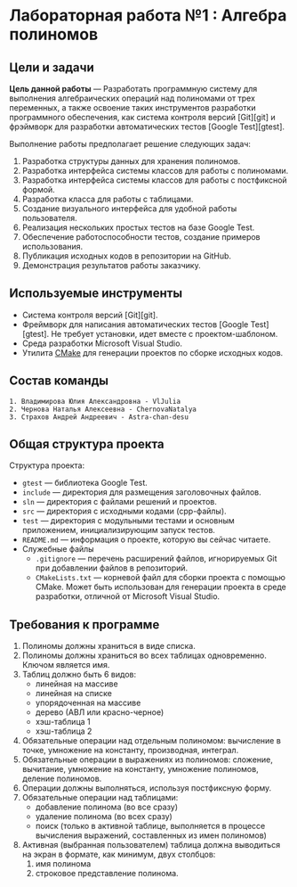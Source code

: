 # Лабораторная работа №1 : Алгебра полиномов

## Цели и задачи

__Цель данной работы__  — Разработать программную систему для выполнения алгебраических операций над полиномами от трех переменных, а также освоение таких инструментов разработки программного обеспечения, как система контроля версий [Git][git] и фрэймворк для
разработки автоматических тестов [Google Test][gtest].

Выполнение работы предполагает решение следующих задач:

  1. Разработка структуры данных для хранения полиномов.
  2. Разработка интерфейса системы классов для работы с полиномами.
  3. Разработка интерфейса системы классов для работы с постфиксной формой.
  4. Разработка класса для работы с таблицами.
  5. Создание визуального интерфейса для удобной работы пользователя.
  6. Реализация нескольких простых тестов на базе Google Test.
  7. Обеспечение работоспособности тестов, создание примеров использования.
  8. Публикация исходных кодов в репозитории на GitHub.
  9. Демонстрация результатов работы заказчику.

## Используемые инструменты

  - Система контроля версий [Git][git].
  - Фреймворк для написания автоматических тестов [Google Test][gtest]. Не
    требует установки, идет вместе с проектом-шаблоном.
  - Среда разработки Microsoft Visual Studio.
  - Утилита [CMake](http://www.cmake.org) для генерации проектов по
    сборке исходных кодов. 
	
## Состав команды
	1. Владимирова Юлия Александровна - VlJulia
	2. Чернова Наталья Алексеевна - ChernovaNatalya
	3. Страхов Андрей Андреевич - Astra-chan-desu

## Общая структура проекта

Структура проекта:

  - `gtest` — библиотека Google Test.
  - `include` — директория для размещения заголовочных файлов.
  - `sln` — директория с файлами решений и проектов.
  - `src` — директория с исходными кодами (cpp-файлы).
  - `test` — директория с модульными тестами и основным приложением,
    инициализирующим запуск тестов.
  - `README.md` — информация о проекте, которую вы сейчас читаете.
  - Служебные файлы
    - `.gitignore` — перечень расширений файлов, игнорируемых Git при добавлении
      файлов в репозиторий.
    - `CMakeLists.txt` — корневой файл для сборки проекта с помощью CMake. Может
      быть использован для генерации проекта в среде разработки, отличной от
      Microsoft Visual Studio.

## Требования к программе 

1. Полиномы должны храниться в виде списка.
2. Полиномы должны храниться во всех таблицах одновременно. Ключом является имя.
3. Таблиц должно быть 6 видов: 
	- линейная на массиве
	- линейная на списке
	- упорядоченная на массиве
	- дерево (АВЛ или красно-черное)
	- хэш-таблица 1
	- хэш-таблица 2
4. Обязательные операции над отдельным полиномом: вычисление в точке, умножение на константу, производная, интеграл.
5. Обязательные операции в выражениях из полиномов: сложение, вычитание, умножение на константу, умножение полиномов, деление полиномов.
6. Операции должны выполняться, используя постфиксную форму.
7. Обязательные операции над таблицами: 
	- добавление полинома (во все сразу)
	- удаление полинома (во всех сразу)
	- поиск (только в активной таблице, выполняется в процессе вычисления выражений, составленных из имен полиномов)
8. Активная (выбранная пользователем) таблица должна выводиться на экран в формате, как минимум, двух столбцов:
	1) имя полинома
	2) строковое представление полинома.
